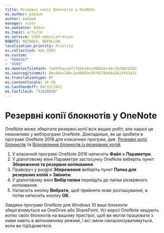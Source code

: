 ```yaml
---
title: Резервні копії блокнотів у OneNote
ms.author: pebaum
author: pebaum
manager: scotv
ms.audience: Admin
ms.topic: article
ms.service: o365-administration
ROBOTS: NOINDEX, NOFOLLOW
localization_priority: Priority
ms.collection: Adm_O365
ms.custom:
- "9000567"
- "4500"
ms.openlocfilehash: fa45fbaca4727d3e14cc28b62bcd4c3b20824283
ms.sourcegitcommit: 8bc60ec34bc1e40685e3976576e04a2623f63a7c
ms.translationtype: HT
ms.contentlocale: uk-UA
ms.lasthandoff: 04/15/2021
ms.locfileid: "51820559"
---
```

# <a name="backup-notebooks-in-onenote"></a>Резервні копії блокнотів у OneNote

OneNote може зберігати резервні копії всіх ваших робіт, але наразі це неможливо у вебпрограмі OneNote. Докладніше, як це зробити в програмі OneNote 2016 для класичних програм, див. [Резервні копії блокнотів](https://support.office.com/article/back-up-notes-f58b34b0-611d-435e-87fa-7942a1767af4#id0eaabaaa=2016,_2013,_2010) та [Відновлення блокнотів із резервних копій](https://support.microsoft.com/office/5daf9cb0-6769-4998-a5de-f044fdd0d831).

1. У класичній програмі OneNote 2016 натисніть **Файл > Параметри**.
2. У діалоговому вікні Параметри застосунку OneNote виберіть пункт **Збереження та резервне копіювання**.
3. Праворуч у розділі **Збереження** виберіть пункт **Папка для резервних копій > Змінити**.
4. У діалоговому вікні **Вибір папки** перейдіть до папки резервного копіювання.
5. Натисніть кнопку **Вибрати**, щоб прийняти нове розташування, а потім натисніть кнопку **OK**.

Завдяки програмі OneNote для Windows 10 ваші блокноти зберігатимуться на OneDrive або SharePoint. Усі версії OneNote кешують копію своїх блокнотів на вашому пристрої, щоб ви могли працювати з ними навіть в автономному режимі, і всі зміни синхронізуватимуться, коли ви під’єднаєтеся.

